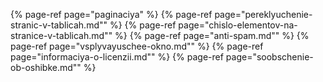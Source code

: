 ﻿{% page-ref page="paginaciya" %}
{% page-ref page="pereklyuchenie-stranic-v-tablicah.md"" %}
{% page-ref page="chislo-elementov-na-stranice-v-tablicah.md"" %}
{% page-ref page="anti-spam.md"" %}
{% page-ref page="vsplyvayuschee-okno.md"" %}
{% page-ref page="informaciya-o-licenzii.md"" %}
{% page-ref page="soobschenie-ob-oshibke.md"" %}
